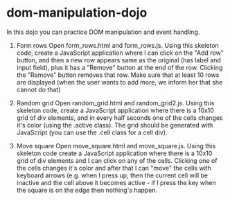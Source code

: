 # dom-manipulation-dojo

In this dojo you can practice DOM manipulation and event handling.

1. Form rows
Open form_rows.html and form_rows.js. Using this skeleton code, create a JavaScript application where I can click on the "Add row" button, and then a new row appears same as the original (has label and input field), plus it has a "Remove" button at the end of the row. Clicking the "Remove" button removes that row. Make sure that at least 10 rows are displayed (when the user wants to add more, we inform her that she cannot do that)

2. Random grid
Open random_grid.html and random_grid2.js. Using this skeleton code, create a JavaScript application where there is a 10x10 grid of div elements, and in every half seconds one of the cells changes it's color (using the .active class). The grid should be generated with JavaScript (you can use the .cell class for a cell div).

3. Move square
Open move_square.html and move_square.js. Using this skeleton code create a JavaScript application where there is a 10x10 grid of div elements and I can click on any of the cells. Clicking one of the cells changes it's color and after that I can "move" the cells with keyboard arrows (e.g. when I press up, then the current cell will be inactive and the cell above it becomes active - if I press the key when the square is on the edge then nothing's happen.
